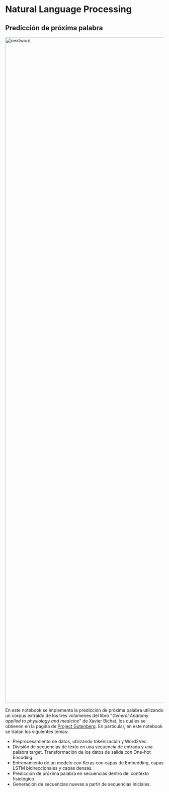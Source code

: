 # Natural Language Processing

## Predicción de próxima palabra

<img width="2116" alt="nextword" src="https://github.com/tmonreal/Natural_Language_Processing/assets/84754265/0a3145f8-3510-45a5-848e-16e0bd54faf1">

En este notebook se implementa la predicción de próxima palabra utilizando un corpus extraido de los tres volúmenes del libro "*General Anatomy applied to physiology and medicine*" de Xavier Bichat, 
los cuáles se obtienen en la página de [Project Gutenberg](https://www.gutenberg.org/ebooks/search/?query=GENERAL+ANATOMY+APPLIED+TO+PHYSIOLOGY+AND+MEDICINE&submit_search=Go%21). En particular, en este notebook se tratan los siguientes temas:

- Preprocesamiento de datos, utilizando tokenización y Word2Vec.
- División de secuencias de texto en una secuencia de entrada y una palabra target. Transformación de los datos de salida con One-hot Encoding.
- Entrenamiento de un modelo con Keras con capas de Embedding, capas LSTM bidireccionales y capas densas.
- Predicción de próxima palabra en secuencias dentro del contexto fisiológico.
- Generación de secuencias nuevas a partir de secuencias iniciales.
